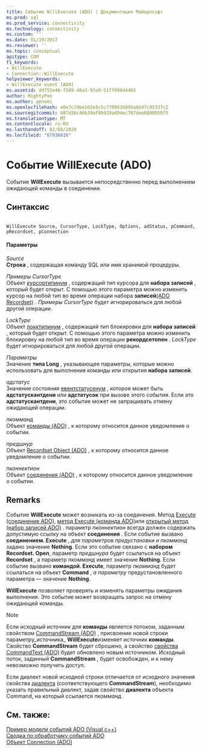 ```yaml
---
title: Событие WillExecute (ADO) | Документация Майкрософт
ms.prod: sql
ms.prod_service: connectivity
ms.technology: connectivity
ms.custom: ''
ms.date: 01/19/2017
ms.reviewer: ''
ms.topic: conceptual
apitype: COM
f1_keywords:
- WillExecute
- Connection::WillExecute
helpviewer_keywords:
- WillExecute event [ADO]
ms.assetid: dd755e46-f589-48a3-93a9-51ff998d44b5
author: MightyPen
ms.author: genemi
ms.openlocfilehash: e0e7c29be102e9c5c7709816895a6647c95337c2
ms.sourcegitcommit: b87d36c46b39af8b929ad94ec707dee8800950f5
ms.translationtype: MT
ms.contentlocale: ru-RU
ms.lasthandoff: 02/08/2020
ms.locfileid: "67936616"
---
```

# <a name="willexecute-event-ado"></a>Событие WillExecute (ADO)
Событие **WillExecute** вызывается непосредственно перед выполнением ожидающей команды в соединении.  
  
## <a name="syntax"></a>Синтаксис  
  
```  
  
WillExecute Source, CursorType, LockType, Options, adStatus, pCommand, pRecordset, pConnection  
```  
  
#### <a name="parameters"></a>Параметры  
 *Source*  
 **Строка** , содержащая команду SQL или имя хранимой процедуры.  
  
 *Примеры CursorType*  
 Объект [курсортипинум](../../../ado/reference/ado-api/cursortypeenum.md) , содержащий тип курсора для **набора записей** , который будет открыт. С помощью этого параметра можно изменить курсор на любой тип во время операции набора **записей**[(ADO Recordset)](../../../ado/reference/ado-api/open-method-ado-recordset.md) . *Примеры CursorType* будет игнорироваться для любой другой операции.  
  
 *LockType*  
 Объект [локктипинум](../../../ado/reference/ado-api/locktypeenum.md) , содержащий тип блокировки для **набора записей** , который будет открыт. С помощью этого параметра можно изменить блокировку на любой тип во время операции **рекордсетопен** . *LockType* будет игнорироваться для любой другой операции.  
  
 *Параметры*  
 Значение **типа Long** , указывающее параметры, которые можно использовать для выполнения команды или открытия **набора записей**.  
  
 *адстатус*  
 Значение состояния [евентстатусенум](../../../ado/reference/ado-api/eventstatusenum.md) , которое может быть **адстатускантдени** или **адстатусок** при вызове этого события. Если это **адстатускантдени**, это событие может не запрашивать отмену ожидающей операции.  
  
 *пкомманд*  
 Объект [команды (ADO)](../../../ado/reference/ado-api/command-object-ado.md) , к которому относится данное уведомление о событии.  
  
 *предшнур*  
 Объект [Recordset Object (ADO)](../../../ado/reference/ado-api/recordset-object-ado.md) , к которому относится данное уведомление о событии.  
  
 *пконнектион*  
 Объект [соединения (ADO)](../../../ado/reference/ado-api/connection-object-ado.md) , к которому относится данное уведомление о событии.  
  
## <a name="remarks"></a>Remarks  
 Событие **WillExecute** может возникать из-за соединения.  Метод [Execute (соединение ADO)](../../../ado/reference/ado-api/execute-method-ado-connection.md), [метод Execute (команда ADO)](../../../ado/reference/ado-api/execute-method-ado-command.md)или [открытый метод (набор записей ADO)](../../../ado/reference/ado-api/open-method-ado-recordset.md) . параметр *пконнектион* всегда должен содержать допустимую ссылку на объект **соединения** . Если событие вызвано **соединением. Execute** *, для параметров предустановки и* *пкомманд* задано значение **Nothing**. Если это событие связано с **набором Recordset. Open**, параметр *предшнура* будет ссылаться на объект **Recordset** , а параметр *пкомманд* имеет значение **Nothing**. Если событие вызвано **командой. Execute**, параметр *пкомманд* будет ссылаться на объект **Command** , *а параметру* предустановленного параметра — значение **Nothing**.  
  
 **WillExecute** позволяет проверять и изменять параметры ожидания выполнения. Это событие может возвращать запрос на отмену ожидающей команды.  
  
> [!NOTE]
>  Если исходный источник для **команды** является потоком, заданным свойством [CommandStream (ADO)](../../../ado/reference/ado-api/commandstream-property-ado.md) , присвоение новой строки параметру_источника_ **WillExecute**изменяет источник **команды**. Свойство **CommandStream** будет сброшено, а свойство [свойства CommandText (ADO)](../../../ado/reference/ado-api/commandtext-property-ado.md) будет обновлено новым источником. Исходный поток, заданный **CommandStream** , будет освобожден, и к нему невозможно получить доступ.  
  
 Если диалект новой исходной строки отличается от исходного значения свойства [диалекта](../../../ado/reference/ado-api/dialect-property.md) (соответствующего **CommandStream**), необходимо указать правильный диалект, задав свойство **диалекта** объекта Command, на который ссылается *пкомманд*.  
  
## <a name="see-also"></a>См. также:  
 [Пример модели событий ADO (Visual c++)](../../../ado/reference/ado-api/ado-events-model-example-vc.md)   
 [Сводка по обработчику событий ADO](../../../ado/guide/data/ado-event-handler-summary.md)   
 [Объект Connection (ADO)](../../../ado/reference/ado-api/connection-object-ado.md)
